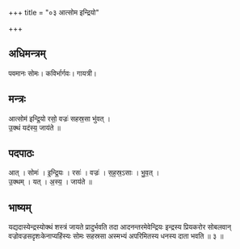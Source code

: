 +++
title = "०३ आत्सोम इन्द्रियो"

+++
## अधिमन्त्रम्
पवमानः सोमः। कविर्भार्गवः। गायत्री।

## मन्त्रः
आत्सोम॑ इन्द्रि॒यो रसो॒ वज्रः॑ सहस्र॒सा भु॑वत् ।  
उ॒क्थं यद॑स्य॒ जाय॑ते ॥

## पदपाठः
आत् । सोमः॑ । इ॒न्द्रि॒यः । रसः॑ । वज्रः॑ । स॒ह॒स्र॒ऽसाः । भु॒व॒त् ।  
उ॒क्थम् । यत् । अ॒स्य॒ । जाय॑ते ॥

## भाष्यम्
यद्यदास्येन्द्रस्योक्थं शस्त्रं जायते प्रादुर्भवति तदा आदनन्तरमेवेन्द्रियः इन्द्रस्य प्रियकरोर सोबलवान् वज्रोवज्रसदृशःकेनाप्यहिंस्यः सोमः सहस्रसा अस्मभ्यं अपरिमितस्य धनस्य दाता भवति ॥ ३ ॥
